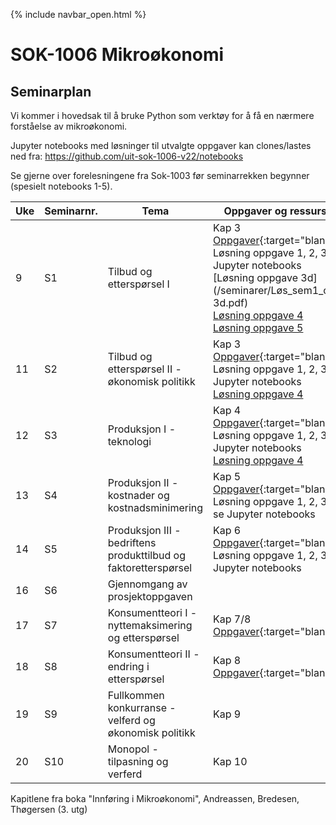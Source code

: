 {% include navbar_open.html %}
# SOK-1006 Mikroøkonomi    

## Seminarplan   

Vi kommer i hovedsak til å bruke Python som verktøy for å få en nærmere forståelse av mikroøkonomi.    

Jupyter notebooks med løsninger til utvalgte oppgaver kan clones/lastes ned fra: https://github.com/uit-sok-1006-v22/notebooks

Se gjerne over forelesningene fra Sok-1003 før seminarrekken begynner (spesielt notebooks 1-5).   

|Uke| Seminarnr.    | Tema  <img width=350/>     |  Oppgaver og ressurser <img width=350/>  |
|----|------------|-----------------------------------------------|--------------------------------------|
| 9| S1  | Tilbud og etterspørsel I                |Kap 3 [Oppgaver](seminarer/seminar_1.md){:target="blank"}<br> Løsning oppgave 1, 2, 3: se Jupyter notebooks<br> [Løsning oppgave 3d](/seminarer/Løs_sem1_oppg 3d.pdf)<br> [Løsning oppgave 4](/seminarer/Løs_sem_1_oppg_4.pdf)<br> [Løsning oppgave 5](/seminarer/Løs_sem_1_oppg_5.pdf)|
| 11|S2    | Tilbud og etterspørsel II - økonomisk politikk   | Kap 3 [Oppgaver](seminarer/seminar_2.md){:target="blank"}<br> Løsning oppgave 1, 2, 3: se Jupyter notebooks <br> [Løsning oppgave 4](/seminarer/løs_sem_2-oppg4.pdf) |
| 12|S3    | Produksjon I - teknologi               |Kap 4 [Oppgaver](seminarer/seminar_3.md){:target="blank"}<br> Løsning oppgave 1, 2, 3: se Jupyter notebooks<br> [Løsning oppgave 4](/seminarer/Løs_sem_3_oppg_4.pdf) |
| 13|S4    | Produksjon II - kostnader og kostnadsminimering    |Kap 5 [Oppgaver](seminarer/seminar_4.md){:target="blank"}<br> Løsning oppgave 1, 2, 3, 4: se Jupyter notebooks   |
| 14| S5| Produksjon III - bedriftens produkttilbud og faktoretterspørsel       |Kap 6 [Oppgaver](seminarer/seminar_5.md){:target="blank"}<br> Løsning oppgave 1, 2, 3: se Jupyter notebooks |
| 16|  S6| Gjennomgang av prosjektoppgaven |        |
| 17| S7  | Konsumentteori I - nyttemaksimering og etterspørsel     |Kap 7/8 [Oppgaver](seminarer/seminar_7.md){:target="blank"}  |
| 18| S8  | Konsumentteori II - endring i etterspørsel     |Kap 8 [Oppgaver](seminarer/seminar_8.md){:target="blank"}   |
| 19| S9 | Fullkommen konkurranse - velferd og økonomisk politikk       |Kap 9   |
| 20| S10 | Monopol - tilpasning og verferd       |Kap 10   |

Kapitlene fra boka "Innføring i Mikroøkonomi", Andreassen, Bredesen, Thøgersen (3. utg)
